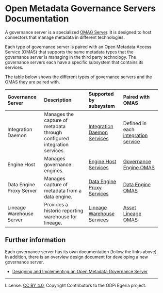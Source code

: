 <!-- SPDX-License-Identifier: CC-BY-4.0 -->
<!-- Copyright Contributors to the ODPi Egeria project. -->

# Open Metadata Governance Servers Documentation

A governance server is a specialized [OMAG Server](https://egeria-project.org/concepts/omag-server).
It is designed to host connectors that manage metadata in different technologies.

Each type of governance server is paired with an Open Metadata Access Service (OMAS) that supports
the same metadata types that the governance server is managing in the third party technology.
The governance servers each have a specific subsystem that contains its services.

The table below shows the different types of governance servers and the OMAS they are paired with.

| Governance Server        | Description | Supported by subsystem                                        | Paired with OMAS | 
|:-------------------------| :---------- |:--------------------------------------------------------------| :--------------- | 
| Integration Daemon       | Manages the capture of metadata through configured integration services. | [Integration Daemon Services](../integration-daemon-services) | Defined in each [integration service](../../integration-services) |
| Engine Host              | Manages governance engines. | [Engine Host Services](../engine-host-services)               | [Governance Engine OMAS](../../access-services/governance-engine) |
| Data Engine Proxy Server | Manages capture of metadata from a data engine. | [Data Engine Proxy Services](../data-engine-proxy-services)   | [Data Engine OMAS](../../access-services/data-engine) | 
| Lineage Warehouse Server | Provides a historic reporting warehouse for lineage. | [Lineage Warehouse Services](../lineage-warehouse-services)   | [Asset Lineage OMAS](../../access-services/asset-lineage) | 

## Further information

Each governance server has its own documentation (follow the links above).  In addition, there is an
overview design document for developing a new governance server.

* [Designing and Implementing an Open Metadata Governance Server](design)


----
License: [CC BY 4.0](https://creativecommons.org/licenses/by/4.0/),
Copyright Contributors to the ODPi Egeria project.